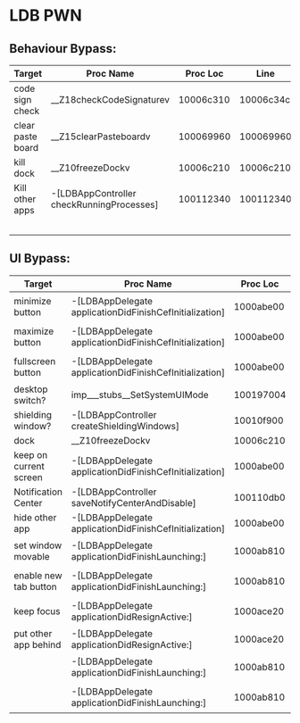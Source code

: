 # LDB PWN



## Behaviour Bypass:

| Target            | Proc Name                                 | Proc Loc  | Line      | Pwn                |
| ----------------- | ----------------------------------------- | --------- | --------- | ------------------ |
| code sign check   | __Z18checkCodeSignaturev                  | 10006c310 | 10006c34c | `je loc_10006c413` |
| clear paste board | __Z15clearPasteboardv                     | 100069960 | 100069960 | `ret`              |
| kill dock         | __Z10freezeDockv                          | 10006c210 | 10006c210 | `ret`              |
| Kill other apps   | -[LDBAppController checkRunningProcesses] | 100112340 | 100112340 | `ret`              |
|                   |                                           |           |           |                    |
|                   |                                           |           |           |                    |
|                   |                                           |           |           |                    |
|                   |                                           |           |           |                    |
|                   |                                           |           |           |                    |



## UI Bypass:

| Target                 | Proc Name                                               | Proc Loc  | Line      | Pwn               |
| ---------------------- | ------------------------------------------------------- | --------- | --------- | ----------------- |
| minimize button        | -[LDBAppDelegate applicationDidFinishCefInitialization] | 1000abe00 | 1000abf1a | `mov    edx, 0x0` |
| maximize button        | -[LDBAppDelegate applicationDidFinishCefInitialization] | 1000abe00 | 1000abf64 | `mov    edx, 0x0` |
| fullscreen button      | -[LDBAppDelegate applicationDidFinishCefInitialization] | 1000abe00 | 1000abfae | `mov    edx, 0x0` |
| desktop switch?        | imp\_\_\_stubs\_\_SetSystemUIMode                       | 100197004 | 100197004 | `ret`             |
| shielding window?      | -[LDBAppController createShieldingWindows]              | 10010f900 | 10010f900 | `ret`             |
| dock                   | __Z10freezeDockv                                        | 10006c210 | 10006c210 | `ret`             |
| keep on current screen | -[LDBAppDelegate applicationDidFinishCefInitialization] | 1000abe00 | 1000abecc | `mov    edx, 0x0` |
| Notification Center    | -[LDBAppController saveNotifyCenterAndDisable]          | 100110db0 | 100110db0 | `ret`             |
| hide other app         | -[LDBAppDelegate applicationDidFinishCefInitialization] | 1000abe00 | 1000ac07f | `nop` block       |
| set window movable     | -[LDBAppDelegate applicationDidFinishLaunching:]        | 1000ab810 | 1000abb69 | `and edx, edx`    |
| enable new tab button  | -[LDBAppDelegate applicationDidFinishLaunching:]        | 1000ab810 | 1000abb8e | `mov edx, 0x0`    |
| keep focus             | -[LDBAppDelegate applicationDidResignActive:]           | 1000ace20 | 1000acff8 | `mov edx, 0x0`    |
| put other app behind   | -[LDBAppDelegate applicationDidResignActive:]           | 1000ace20 | 1000acfec | `xchg    ax,ax`   |
|                        | -[LDBAppDelegate applicationDidFinishLaunching:]        | 1000ab810 | 1000acff8 | `mov edx, 0x0`    |
|                        | -[LDBAppDelegate applicationDidFinishLaunching:]        | 1000ab810 | 1000acff8 | `mov edx, 0x0`    |
​	

